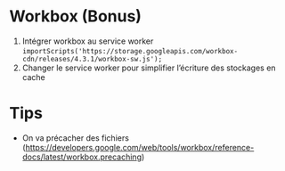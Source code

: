 # Workbox (Bonus)

1. Intégrer workbox au service worker
   `importScripts('https://storage.googleapis.com/workbox-cdn/releases/4.3.1/workbox-sw.js');`
2. Changer le service worker pour simplifier l’écriture des stockages en cache

# Tips

- On va précacher des fichiers (https://developers.google.com/web/tools/workbox/reference-docs/latest/workbox.precaching)
